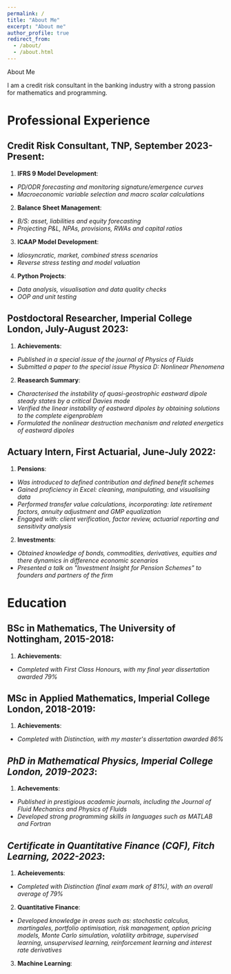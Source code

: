 ```yaml
---
permalink: /
title: "About Me"
excerpt: "About me"
author_profile: true
redirect_from: 
  - /about/
  - /about.html
---
```


About Me

I am a credit risk consultant in the banking industry with a strong passion for mathematics and programming.


# Professional Experience

## Credit Risk Consultant, TNP, September 2023-Present:

1. **IFRS 9 Model Development**:
* _PD/ODR forecasting and monitoring signature/emergence curves_
* _Macroeconomic variable selection and macro scalar calculations_
2. **Balance Sheet Management**:
* _B/S: asset, liabilities and equity forecasting_
* _Projecting P&L, NPAs, provisions, RWAs and capital ratios_
3. **ICAAP Model Development**:
* _Idiosyncratic, market, combined stress scenarios_
* _Reverse stress testing and model valuation_
4. **Python Projects**:
* _Data analysis, visualisation and data quality checks_
* _OOP and unit testing_

## Postdoctoral Researcher, Imperial College London, July-August 2023:

1. **Achievements**:
* _Published in a special issue of the journal of Physics of Fluids_
* _Submitted a paper to the special issue Physica D: Nonlinear Phenomena_

2. **Reasearch Summary**:
* _Characterised the instability of quasi-geostrophic eastward dipole steady states by a critical Davies mode_
* _Verified the linear instability of eastward dipoles by obtaining solutions to the complete eigenproblem_
* _Formulated the nonlinear destruction mechanism and related energetics of eastward dipoles_

## Actuary Intern, First Actuarial, June-July 2022:

1. **Pensions**:
* _Was introduced to defined contribution and defined benefit schemes_
* _Gained proficiency in Excel: cleaning, manipulating, and visualising data_
* _Performed transfer value calculations, incorporating: late retirement factors, annuity adjustment and GMP equalization_
* _Engaged with: client verification, factor review, actuarial reporting and sensitivity analysis_

2. **Investments**:
* _Obtained knowledge of bonds, commodities, derivatives, equities and there dynamics in difference economic scenarios_
* _Presented a talk on "Investment Insight for Pension Schemes" to founders and partners of the firm_

# Education

## BSc in Mathematics, The University of Nottingham, 2015-2018:

1. **Achievements**: 
* _Completed with First Class Honours, with my final year dissertation awarded 79%_

## MSc in Applied Mathematics, Imperial College London, 2018-2019:

1. **Achievements**:
* _Completed with Distinction, with my master's dissertation awarded 86%_

## _PhD in Mathematical Physics, Imperial College London, 2019-2023_:

1. **Achevements**:
* _Published in prestigious academic journals, including the Journal of Fluid Mechanics and Physics of Fluids_
* _Developed strong programming skills in languages such as MATLAB and Fortran_

## _Certificate in Quantitative Finance (CQF), Fitch Learning, 2022-2023_:

1. **Acheievements**:
* _Completed with Distinction (final exam mark of 81%), with an overall average of 79%_

2. **Quantitative Finance**:
* _Developed knowledge in areas such as: stochastic calculus, martingales, portfolio optimisation, risk management, option pricing models, Monte Carlo simulation, volatility arbitrage, supervised learning, unsupervised learning, reinforcement learning and interest rate derivatives_

3. **Machine Learning**:
